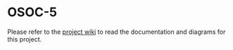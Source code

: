 # OSOC-5

Please refer to the [project wiki](https://github.com/SELab-2/OSOC-5/wiki) to read the documentation and diagrams for this project.
